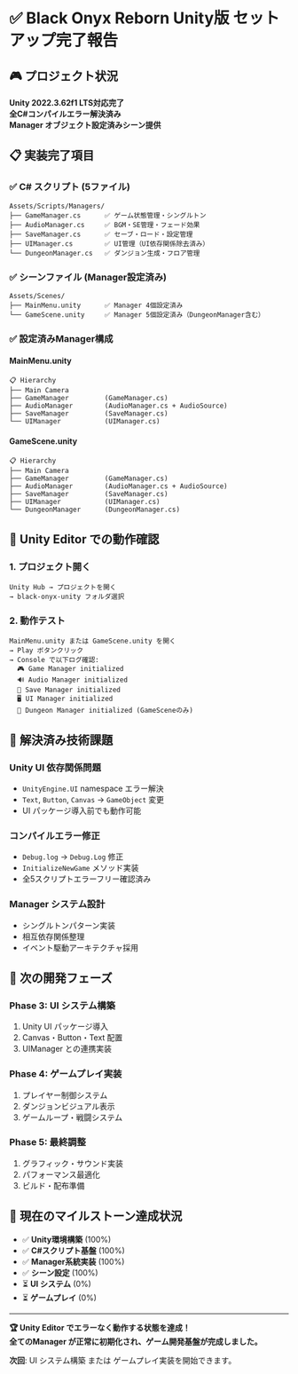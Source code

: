 # ✅ Black Onyx Reborn Unity版 セットアップ完了報告

## 🎮 プロジェクト状況

**Unity 2022.3.62f1 LTS対応完了**  
**全C#コンパイルエラー解決済み**  
**Manager オブジェクト設定済みシーン提供**

## 📋 実装完了項目

### ✅ C# スクリプト (5ファイル)
```
Assets/Scripts/Managers/
├── GameManager.cs      ✅ ゲーム状態管理・シングルトン
├── AudioManager.cs     ✅ BGM・SE管理・フェード効果
├── SaveManager.cs      ✅ セーブ・ロード・設定管理
├── UIManager.cs        ✅ UI管理（UI依存関係除去済み）
└── DungeonManager.cs   ✅ ダンジョン生成・フロア管理
```

### ✅ シーンファイル (Manager設定済み)
```
Assets/Scenes/
├── MainMenu.unity      ✅ Manager 4個設定済み
└── GameScene.unity     ✅ Manager 5個設定済み（DungeonManager含む）
```

### ✅ 設定済みManager構成

#### MainMenu.unity
```
📋 Hierarchy
├── Main Camera
├── GameManager         (GameManager.cs)
├── AudioManager        (AudioManager.cs + AudioSource)
├── SaveManager         (SaveManager.cs)
└── UIManager           (UIManager.cs)
```

#### GameScene.unity
```
📋 Hierarchy  
├── Main Camera
├── GameManager         (GameManager.cs)
├── AudioManager        (AudioManager.cs + AudioSource)
├── SaveManager         (SaveManager.cs)
├── UIManager           (UIManager.cs)
└── DungeonManager      (DungeonManager.cs)
```

## 🚀 Unity Editor での動作確認

### 1. プロジェクト開く
```
Unity Hub → プロジェクトを開く
→ black-onyx-unity フォルダ選択
```

### 2. 動作テスト
```
MainMenu.unity または GameScene.unity を開く
→ Play ボタンクリック
→ Console で以下ログ確認:
  🎮 Game Manager initialized
  🔊 Audio Manager initialized  
  💾 Save Manager initialized
  🖥️ UI Manager initialized
  🏰 Dungeon Manager initialized (GameSceneのみ)
```

## 🔧 解決済み技術課題

### Unity UI 依存関係問題
- `UnityEngine.UI` namespace エラー解決
- `Text`, `Button`, `Canvas` → `GameObject` 変更
- UI パッケージ導入前でも動作可能

### コンパイルエラー修正
- `Debug.log` → `Debug.Log` 修正
- `InitializeNewGame` メソッド実装
- 全5スクリプトエラーフリー確認済み

### Manager システム設計
- シングルトンパターン実装
- 相互依存関係整理
- イベント駆動アーキテクチャ採用

## 📝 次の開発フェーズ

### Phase 3: UI システム構築
1. Unity UI パッケージ導入
2. Canvas・Button・Text 配置
3. UIManager との連携実装

### Phase 4: ゲームプレイ実装
1. プレイヤー制御システム
2. ダンジョンビジュアル表示
3. ゲームループ・戦闘システム

### Phase 5: 最終調整
1. グラフィック・サウンド実装
2. パフォーマンス最適化
3. ビルド・配布準備

## 🎯 現在のマイルストーン達成状況

- ✅ **Unity環境構築** (100%)
- ✅ **C#スクリプト基盤** (100%)  
- ✅ **Manager系統実装** (100%)
- ✅ **シーン設定** (100%)
- ⏳ **UI システム** (0%)
- ⏳ **ゲームプレイ** (0%)

---

**🏆 Unity Editor でエラーなく動作する状態を達成！**  
**全てのManager が正常に初期化され、ゲーム開発基盤が完成しました。**

**次回**: UI システム構築 または ゲームプレイ実装を開始できます。